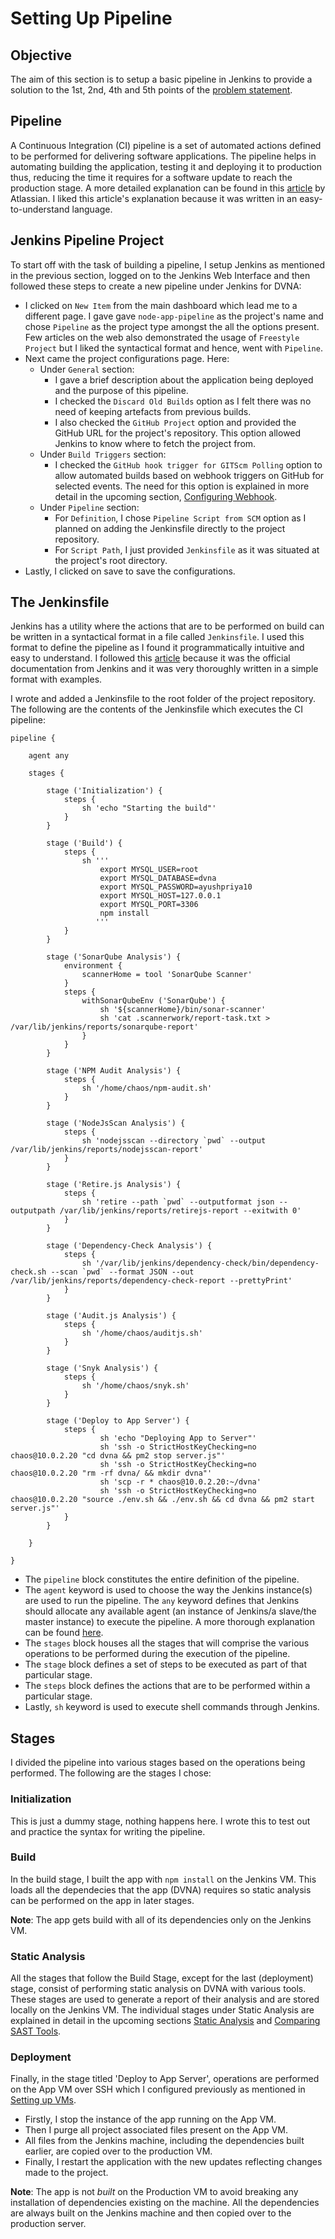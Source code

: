 # Setting Up Pipeline

## Objective

The aim of this section is to setup a basic pipeline in Jenkins to provide a solution to the 1st, 2nd, 4th and 5th points of the [problem statement](problem_statement.md).

## Pipeline

A Continuous Integration (CI) pipeline is a set of automated actions defined to be performed for delivering software applications. The pipeline helps in automating building the application, testing it and deploying it to production thus, reducing the time it requires for a software update to reach the production stage. A more detailed explanation can be found in this [article](https://www.atlassian.com/continuous-delivery/principles/continuous-integration-vs-delivery-vs-deployment) by Atlassian. I liked this article's explanation because it was written in an easy-to-understand language.

## Jenkins Pipeline Project

To start off with the task of building a pipeline, I setup Jenkins as mentioned in the previous section, logged on to the Jenkins Web Interface and then followed these steps to create a new pipeline under Jenkins for DVNA:

* I clicked on `New Item` from the main dashboard which lead me to a different page. I gave gave `node-app-pipeline` as the project's name and chose `Pipeline` as the project type amongst the all the options present. Few articles on the web also demonstrated the usage of `Freestyle Project` but I liked the syntactical format and hence, went with `Pipeline`.
* Next came the project configurations page. Here:
    * Under `General` section:
        * I gave a brief description about the application being deployed and the purpose of this pipeline.
        * I checked the `Discard Old Builds` option as I felt there was no need of keeping artefacts from previous builds.
        * I also checked the `GitHub Project` option and provided the GitHub URL for the project's repository. This option allowed Jenkins to know where to fetch the project from.
    * Under `Build Triggers` section:
        * I checked the `GitHub hook trigger for GITScm Polling` option to allow automated builds based on webhook triggers on GitHub for selected events. The need for this option is explained in more detail in the upcoming section, [Configuring Webhook](configuring_webhook.md).
    * Under `Pipeline` section:
        * For `Definition`, I chose `Pipeline Script from SCM` option as I planned on adding the Jenkinsfile directly to the project repository.
        * For `Script Path`, I just provided `Jenkinsfile` as it was situated at the project's root directory.
* Lastly, I clicked on save to save the configurations.

## The Jenkinsfile

Jenkins has a utility where the actions that are to be performed on build can be written in a syntactical format in a file called `Jenkinsfile`. I used this format to define the pipeline as I found it programmatically intuitive and easy to understand. I followed this [article](https://jenkins.io/doc/pipeline/tour/running-multiple-steps/) because it was the official documentation from Jenkins and it was very thoroughly written in a simple format with examples.

I wrote and added a Jenkinsfile to the root folder of the project repository. The following are the contents of the Jenkinsfile which executes the CI pipeline:

```jenkins
pipeline {

    agent any

    stages {

        stage ('Initialization') {
            steps {
                sh 'echo "Starting the build"'
            }
        }

        stage ('Build') {
            steps {
                sh '''
                    export MYSQL_USER=root
                    export MYSQL_DATABASE=dvna
                    export MYSQL_PASSWORD=ayushpriya10
                    export MYSQL_HOST=127.0.0.1
                    export MYSQL_PORT=3306
                    npm install
                   '''
            }
        }

        stage ('SonarQube Analysis') {
            environment {
                scannerHome = tool 'SonarQube Scanner'
            }
            steps {
                withSonarQubeEnv ('SonarQube') {
                    sh '${scannerHome}/bin/sonar-scanner'
                    sh 'cat .scannerwork/report-task.txt > /var/lib/jenkins/reports/sonarqube-report'
                }
            }
        }

        stage ('NPM Audit Analysis') {
            steps {
                sh '/home/chaos/npm-audit.sh'
            }
        }

        stage ('NodeJsScan Analysis') {
            steps {
                sh 'nodejsscan --directory `pwd` --output /var/lib/jenkins/reports/nodejsscan-report'
            }
        }

        stage ('Retire.js Analysis') {
            steps {
                sh 'retire --path `pwd` --outputformat json --outputpath /var/lib/jenkins/reports/retirejs-report --exitwith 0'
            }
        }

        stage ('Dependency-Check Analysis') {
            steps {
                sh '/var/lib/jenkins/dependency-check/bin/dependency-check.sh --scan `pwd` --format JSON --out /var/lib/jenkins/reports/dependency-check-report --prettyPrint'
            }
        }

        stage ('Audit.js Analysis') {
            steps {
                sh '/home/chaos/auditjs.sh'
            }
        }

        stage ('Snyk Analysis') {
            steps {
                sh '/home/chaos/snyk.sh'
            }
        }

        stage ('Deploy to App Server') {
            steps {
                    sh 'echo "Deploying App to Server"'
                    sh 'ssh -o StrictHostKeyChecking=no chaos@10.0.2.20 "cd dvna && pm2 stop server.js"'
                    sh 'ssh -o StrictHostKeyChecking=no chaos@10.0.2.20 "rm -rf dvna/ && mkdir dvna"'
                    sh 'scp -r * chaos@10.0.2.20:~/dvna'
                    sh 'ssh -o StrictHostKeyChecking=no chaos@10.0.2.20 "source ./env.sh && ./env.sh && cd dvna && pm2 start server.js"'
            }
        }

    }

}

```

* The `pipeline` block constitutes the entire definition of the pipeline.
* The `agent` keyword is used to choose the way the Jenkins instance(s) are used to run the pipeline. The `any` keyword defines that Jenkins should allocate any available agent (an instance of Jenkins/a slave/the master instance) to execute the pipeline. A more thorough explanation can be found [here](https://jenkins.io/doc/book/pipeline/syntax/).
* The `stages` block houses all the stages that will comprise the various operations to be performed during the execution of the pipeline.
* The `stage` block defines a set of steps to be executed as part of that particular stage.
* The `steps` block defines the actions that are to be performed within a particular stage.
* Lastly, `sh` keyword is used to execute shell commands through Jenkins.

## Stages

I divided the pipeline into various stages based on the operations being performed. The following are the stages I chose:

### Initialization

This is just a dummy stage, nothing happens here. I wrote this to test out and practice the syntax for writing the pipeline.

### Build

In the build stage, I built the app with `npm install` on the Jenkins VM. This loads all the dependecies that the app (DVNA) requires so static analysis can be performed on the app in later stages.

**Note**: The app gets build with all of its dependencies only on the Jenkins VM.

### Static Analysis

All the stages that follow the Build Stage, except for the last (deployment) stage, consist of performing static analysis on DVNA with various tools. These stages are used to generate a report of their analysis and are stored locally on the Jenkins VM. The individual stages under Static Analysis are explained in detail in the upcoming sections [Static Analysis](static_analysis.md) and [Comparing SAST Tools](comparing_sast_tools.md).

### Deployment

Finally, in the stage titled 'Deploy to App Server', operations are performed on the App VM over SSH which I configured previously as mentioned in [Setting up VMs](setting_up_vms.md).

* Firstly, I stop the instance of the app running on the App VM.
* Then I purge all project associated files present on the App VM.
* All files from the Jenkins machine, including the dependencies built earlier, are copied over to the production VM.
* Finally, I restart the application with the new updates reflecting changes made to the project.

**Note**: The app is not _built_ on the Production VM to avoid breaking any installation of dependencies existing on the machine. All the dependencies are always built on the Jenkins machine and then copied over to the production server.
